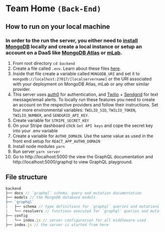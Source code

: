 # Team Home `(Back-End)`

## How to run on your local machine

### In order to the run the server, you either need to [install MongoDB](https://docs.mongodb.com/v3.2/administration/install-community/) locally and create a local instance or setup an account on a DaaS like [MongoDB Atlas](https://docs.atlas.mongodb.com/getting-started/) or [mLab](https://docs.mlab.com/connecting/).

1. From root directory `cd backend`
2. Create a file called `.env`. Learn about these files [here](https://medium.freecodecamp.org/nodejs-custom-env-files-in-your-apps-fa7b3e67abe1).
3. Inside that file create a variable called `MONGODB_URI` and set it to `mongodb://localhost:27017/[localservername]` or the URI associated with your deployment on MongoDB Atlas, mLab or any other similar provider.
4. This server uses [auth0](https://auth0.com/) for authentication, and [Twilio](https://www.twilio.com/) + [Sendgrid](https://sendgrid.com/) for text message/email alerts. To locally run these features you need to create an account on the respective providers and follow their instructions. Set four more environmental variables: `TWILIO_SID`, `TWILIO_TOKEN`, `TWILIO_NUMBER`, and `SENDGRID_API_KEY`.
5. Create variable for `STRIPE_SECRET_KEY`
6. On your Stripe dashboard click `Get API keys` and cope the secret key into your .env variable
7. Create a variable for `AUTH0_DOMAIN`. Use the same value as used in the front end setup for `REACT_APP_AUTH0_DOMAIN`
8. Install node modules `yarn`
9. Run server `yarn server`
10. Go to http://localhost:5000 the view the GraphQL documentation and http://localhost:5000/graphql to view GraphQL playground.

## File structure

```javascript
backend
├── docs // `graphql` schema, query and mutation documentation
├── models // the MongoDB database models
├── `graphql`
|   ├── schema // type definitions for `graphql` queries and mutations
|   └── resolvers // functions executed for `graphql` queries and mutations
├── config
|   └── index.js // server configuration for all middleware used
├── index.js // the server is started from here

```
